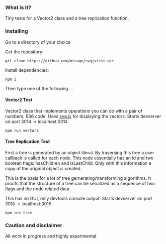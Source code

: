 ### What is it?
Tiny tests for a Vector2 class and a tree replication function.

### Installing
Go to a directory of your choice

Get the repository:
```
git clone https://github.com/micage/svgjstest.git
```

Install dependencies:
```
npm i
```

Then type one of the following ...

#### Vector2 Test
Vector2 class that implements operations you can do with a pair of numbers. ES6 code.
Uses [svg.js](https://github.com/svgdotjs/svg.js) for displaying the vectors.
Starts devserver on port 3014 -> localhost:3014
```
npm run vector2
```

#### Tree Replication Test
First a tree is generated by an object literal. By traversing this tree
a user callback is called for each node. This node essentially has an
id and two boolean flags: hasChildren and isLastChild. Only with this
information a copy of the original object is created. 

This is the basis for a lot of tree gernerating/transforming algorithms.
It proofs that the structure of a tree can be serialized as a sequence of
two flags and the node related data.

This has no GUI, only devtools console output.
Starts devserver on port 3015 -> localhost:3015
```
npm run tree
```

### Caution and disclaimer
All work in progress and highly experimental
